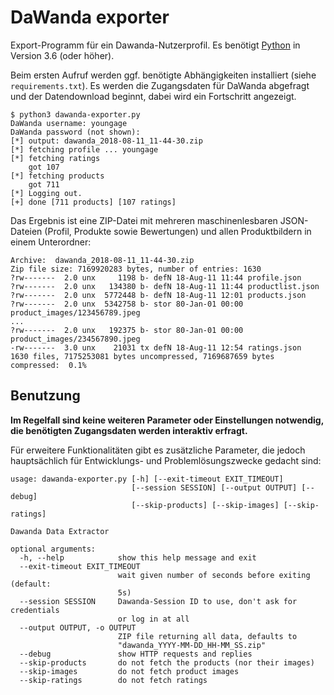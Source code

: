 # DaWanda exporter

Export-Programm für ein Dawanda-Nutzerprofil. Es benötigt [Python](http://python.org) in Version 3.6 (oder höher).

Beim ersten Aufruf werden ggf. benötigte Abhängigkeiten installiert (siehe `requirements.txt`).
Es werden die Zugangsdaten für DaWanda abgefragt und der Datendownload beginnt, dabei wird ein Fortschritt angezeigt.

```
$ python3 dawanda-exporter.py
DaWanda username: youngage
DaWanda password (not shown): 
[*] output: dawanda_2018-08-11_11-44-30.zip
[*] fetching profile ... youngage
[*] fetching ratings
    got 107
[*] fetching products
    got 711
[*] Logging out.
[+] done [711 products] [107 ratings]
```

Das Ergebnis ist eine ZIP-Datei mit mehreren maschinenlesbaren JSON-Dateien (Profil, Produkte sowie Bewertungen) und allen Produktbildern in einem Unterordner:
```
Archive:  dawanda_2018-08-11_11-44-30.zip
Zip file size: 7169920283 bytes, number of entries: 1630
?rw-------  2.0 unx     1198 b- defN 18-Aug-11 11:44 profile.json
?rw-------  2.0 unx   134380 b- defN 18-Aug-11 11:44 productlist.json
?rw-------  2.0 unx  5772448 b- defN 18-Aug-11 12:01 products.json
?rw-------  2.0 unx  5342758 b- stor 80-Jan-01 00:00 product_images/123456789.jpeg
...
?rw-------  2.0 unx   192375 b- stor 80-Jan-01 00:00 product_images/234567890.jpeg
-rw-------  3.0 unx    21031 tx defN 18-Aug-11 12:54 ratings.json
1630 files, 7175253081 bytes uncompressed, 7169687659 bytes compressed:  0.1%
```

## Benutzung

**Im Regelfall sind keine weiteren Parameter oder Einstellungen notwendig, die benötigten Zugangsdaten werden interaktiv erfragt.**

Für erweitere Funktionalitäten gibt es zusätzliche Parameter, die jedoch hauptsächlich für Entwicklungs- und Problemlösungszwecke gedacht sind:
```
usage: dawanda-exporter.py [-h] [--exit-timeout EXIT_TIMEOUT]
                           [--session SESSION] [--output OUTPUT] [--debug]
                           [--skip-products] [--skip-images] [--skip-ratings]

Dawanda Data Extractor

optional arguments:
  -h, --help            show this help message and exit
  --exit-timeout EXIT_TIMEOUT
                        wait given number of seconds before exiting (default:
                        5s)
  --session SESSION     Dawanda-Session ID to use, don't ask for credentials
                        or log in at all
  --output OUTPUT, -o OUTPUT
                        ZIP file returning all data, defaults to
                        "dawanda_YYYY-MM-DD_HH-MM_SS.zip"
  --debug               show HTTP requests and replies
  --skip-products       do not fetch the products (nor their images)
  --skip-images         do not fetch product images
  --skip-ratings        do not fetch ratings
```
